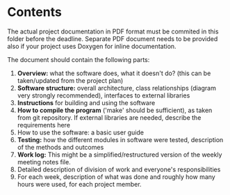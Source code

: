 # Contents


The actual project documentation in PDF format must be commited in this folder before the deadline. 
Separate PDF document needs to be provided also if your project uses Doxygen for inline documentation.


The document should contain the following parts:

1. **Overview:** what the software does, what it doesn't do? (this can be taken/updated from the project plan)
2. **Software structure:** overall architecture, class relationships (diagram very strongly recommended), interfaces to external libraries
3. **Instructions** for building and using the software
4. **How to compile the program** ('make' should be sufficient), as taken from git repository. If external libraries are needed, describe the requirements here
5. How to use the software: a basic user guide
6. **Testing:** how the different modules in software were tested, description of the methods and outcomes
7. **Work log:** This might be a simplified/restructured version of the weekly meeting notes file.
8. Detailed description of division of work and everyone's responsibilities
9. For each week, description of what was done and roughly how many hours were used, for each project member.
    
